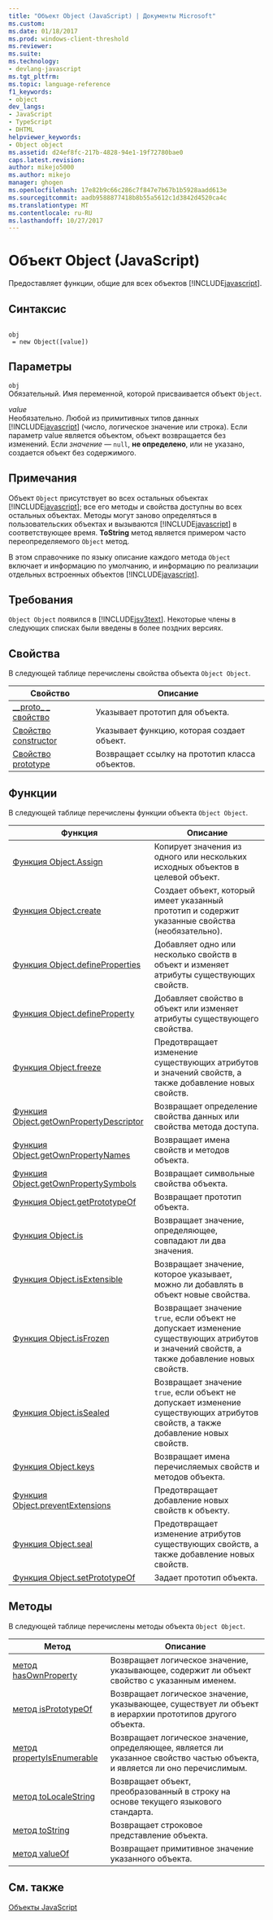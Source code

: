 ```yaml
---
title: "Объект Object (JavaScript) | Документы Microsoft"
ms.custom: 
ms.date: 01/18/2017
ms.prod: windows-client-threshold
ms.reviewer: 
ms.suite: 
ms.technology:
- devlang-javascript
ms.tgt_pltfrm: 
ms.topic: language-reference
f1_keywords:
- object
dev_langs:
- JavaScript
- TypeScript
- DHTML
helpviewer_keywords:
- Object object
ms.assetid: d24ef8fc-217b-4828-94e1-19f72780bae0
caps.latest.revision: 
author: mikejo5000
ms.author: mikejo
manager: ghogen
ms.openlocfilehash: 17e82b9c66c286c7f847e7b67b1b5928aadd613e
ms.sourcegitcommit: aadb9588877418b8b55a5612c1d3842d4520ca4c
ms.translationtype: MT
ms.contentlocale: ru-RU
ms.lasthandoff: 10/27/2017
---
```

# <a name="object-object-javascript"></a>Объект Object (JavaScript)
Предоставляет функции, общие для всех объектов [!INCLUDE[javascript](../../javascript/includes/javascript-md.md)].  
  
## <a name="syntax"></a>Синтаксис  
  
```  
  
obj  
 = new Object([value])   
```  
  
## <a name="parameters"></a>Параметры  
 `obj`  
 Обязательный. Имя переменной, которой присваивается объект `Object`.  
  
 *value*  
 Необязательно. Любой из примитивных типов данных [!INCLUDE[javascript](../../javascript/includes/javascript-md.md)] (число, логическое значение или строка). Если параметр value является объектом, объект возвращается без изменений. Если *значение* — `null`, **не определено**, или не указано, создается объект без содержимого.  
  
## <a name="remarks"></a>Примечания  
 Объект `Object` присутствует во всех остальных объектах [!INCLUDE[javascript](../../javascript/includes/javascript-md.md)]; все его методы и свойства доступны во всех остальных объектах. Методы могут заново определяться в пользовательских объектах и вызываются [!INCLUDE[javascript](../../javascript/includes/javascript-md.md)] в соответствующее время. **ToString** метод является примером часто переопределяемого `Object` метод.  
  
 В этом справочнике по языку описание каждого метода `Object` включает и информацию по умолчанию, и информацию по реализации отдельных встроенных объектов [!INCLUDE[javascript](../../javascript/includes/javascript-md.md)].  
  
## <a name="requirements"></a>Требования  
 `Object Object` появился в [!INCLUDE[jsv3text](../../javascript/reference/includes/jsv3text-md.md)]. Некоторые члены в следующих списках были введены в более поздних версиях.  
  
## <a name="properties"></a>Свойства  
 В следующей таблице перечислены свойства объекта `Object Object`.  
  
|Свойство|Описание|  
|--------------|-----------------|  
|[__proto\_ \_ свойство](../../javascript/reference/proto-property-object-javascript.md)|Указывает прототип для объекта.|  
|[Свойство сonstructor](../../javascript/reference/constructor-property-object-javascript.md)|Указывает функцию, которая создает объект.|  
|[Свойство prototype](../../javascript/reference/prototype-property-object-javascript.md)|Возвращает ссылку на прототип класса объектов.|  
  
## <a name="functions"></a>Функции  
 В следующей таблице перечислены функции объекта `Object Object`.  
  
|Функция|Описание|  
|--------------|-----------------|  
|[Функция Object.Assign](../../javascript/reference/object-assign-function-object-javascript.md)|Копирует значения из одного или нескольких исходных объектов в целевой объект.|  
|[Функция Object.create](../../javascript/reference/object-create-function-javascript.md)|Создает объект, который имеет указанный прототип и содержит указанные свойства (необязательно).|  
|[Функция Object.defineProperties](../../javascript/reference/object-defineproperties-function-javascript.md)|Добавляет одно или несколько свойств в объект и изменяет атрибуты существующих свойств.|  
|[Функция Object.defineProperty](../../javascript/reference/object-defineproperty-function-javascript.md)|Добавляет свойство в объект или изменяет атрибуты существующего свойства.|  
|[Функция Object.freeze](../../javascript/reference/object-freeze-function-javascript.md)|Предотвращает изменение существующих атрибутов и значений свойств, а также добавление новых свойств.|  
|[Функция Object.getOwnPropertyDescriptor](../../javascript/reference/object-getownpropertydescriptor-function-javascript.md)|Возвращает определение свойства данных или свойства метода доступа.|  
|[Функция Object.getOwnPropertyNames](../../javascript/reference/object-getownpropertynames-function-javascript.md)|Возвращает имена свойств и методов объекта.|  
|[Функция Object.getOwnPropertySymbols](../../javascript/reference/object-getownpropertysymbols-function-javascript.md)|Возвращает символьные свойства объекта.|  
|[Функция Object.getPrototypeOf](../../javascript/reference/object-getprototypeof-function-javascript.md)|Возвращает прототип объекта.|  
|[Функция Object.is](../../javascript/reference/object-is-function-javascript.md)|Возвращает значение, определяющее, совпадают ли два значения.|  
|[Функция Object.isExtensible](../../javascript/reference/object-isextensible-function-javascript.md)|Возвращает значение, которое указывает, можно ли добавлять в объект новые свойства.|  
|[Функция Object.isFrozen](../../javascript/reference/object-isfrozen-function-javascript.md)|Возвращает значение `true`, если объект не допускает изменение существующих атрибутов и значений свойств, а также добавление новых свойств.|  
|[Функция Object.isSealed](../../javascript/reference/object-issealed-function-javascript.md)|Возвращает значение `true`, если объект не допускает изменение существующих атрибутов свойств, а также добавление новых свойств.|  
|[Функция Object.keys](../../javascript/reference/object-keys-function-javascript.md)|Возвращает имена перечисляемых свойств и методов объекта.|  
|[Функция Object.preventExtensions](../../javascript/reference/object-preventextensions-function-javascript.md)|Предотвращает добавление новых свойств к объекту.|  
|[Функция Object.seal](../../javascript/reference/object-seal-function-javascript.md)|Предотвращает изменение атрибутов существующих свойств, а также добавление новых свойств.|  
|[Функция Object.setPrototypeOf](../../javascript/reference/object-setprototypeof-function-javascript.md)|Задает прототип объекта.|  
  
## <a name="methods"></a>Методы  
 В следующей таблице перечислены методы объекта `Object Object`.  
  
|Метод|Описание|  
|------------|-----------------|  
|[метод hasOwnProperty](../../javascript/reference/hasownproperty-method-object-javascript.md)|Возвращает логическое значение, указывающее, содержит ли объект свойство с указанным именем.|  
|[метод isPrototypeOf](../../javascript/reference/isprototypeof-method-object-javascript.md)|Возвращает логическое значение, указывающее, существует ли объект в иерархии прототипов другого объекта.|  
|[метод propertyIsEnumerable](../../javascript/reference/propertyisenumerable-method-object-javascript.md)|Возвращает логическое значение, определяющее, является ли указанное свойство частью объекта, и является ли оно перечислимым.|  
|[метод toLocaleString](../../javascript/reference/tolocalestring-method-object-javascript.md)|Возвращает объект, преобразованный в строку на основе текущего языкового стандарта.|  
|[метод toString](../../javascript/reference/tostring-method-object-javascript.md)|Возвращает строковое представление объекта.|  
|[метод valueOf](../../javascript/reference/valueof-method-object-javascript.md)|Возвращает примитивное значение указанного объекта.|  
  
## <a name="see-also"></a>См. также  
 [Объекты JavaScript](../../javascript/reference/javascript-objects.md)